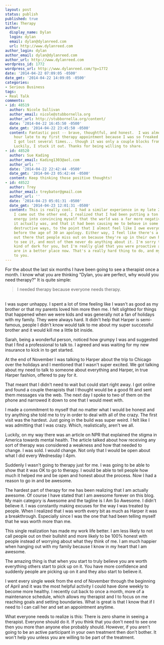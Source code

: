 ```yaml
---
layout: post
status: publish
published: true
title: Therapy
author:
  display_name: Dylan
  login: dylan
  email: dylan@dylanreed.com
  url: http://www.dylanreed.com
author_login: dylan
author_email: dylan@dylanreed.com
author_url: http://www.dylanreed.com
wordpress_id: 1772
wordpress_url: http://www.dylanreed.com/?p=1772
date: '2014-04-22 07:09:05 -0500'
date_gmt: '2014-04-22 14:09:05 -0500'
categories:
- Serious Business
tags:
- Real Talk
comments:
- id: 48519
  author: Nicole Sullivan
  author_email: nicole@stubbornella.org
  author_url: http://stubbornella.org/content/
  date: '2014-04-22 16:45:50 -0500'
  date_gmt: '2014-04-22 23:45:50 -0500'
  content: Fantastic post -- brave, thoughtful, and honest.  I was almost half an
    hour late to my first therapy appointment because I was so freaked out about going.
    I got lost several times... though it was only a couple blocks from my house.
    Luckily, I stuck it out. Thanks for being willing to share.
- id: 48520
  author: Sue Kading
  author_email: Kading1303@aol.com
  author_url: ''
  date: '2014-04-22 22:42:44 -0500'
  date_gmt: '2014-04-23 05:42:44 -0500'
  content: Keep thinking those positive thoughts!
- id: 48522
  author: Trey
  author_email: treybator@gmail.com
  author_url: ''
  date: '2014-04-23 05:01:31 -0500'
  date_gmt: '2014-04-23 12:01:31 -0500'
  content: This is really cool. I had a similar experience in my late 20's, and once
    I came out the other end, I realized that I had been putting a ton of cognitive
    energy into convincing myself that the world was a far more negative place than
    it actually was, and that it had been causing me to behave in some very some weird,
    destructive ways, to the point that I almost feel like I owe everyone that I knew
    before the age of 30 an apology. Either way, I feel like there's a lot of happiness
    out there that people miss out on because they're up in their own head too much
    to see it, and most of them never do anything about it. I'm sorry things were
    kind of dark for you, but I'm really glad that you were proactive about it and
    are in a better place now. That's a really hard thing to do, and my hat is off
    to you.
---
```

<p>For the about the last six months I have been going to see a therapist once a month. I know what you are thinking "Dylan, you are perfect, why would you need therapy?" It is quite simple:</p>
<blockquote><p>I needed therapy because everyone needs therapy.</blockquote><br />
I was super unhappy. I spent a lot of time feeling like I wasn't as good as my brother or that my parents loved him more then me. I felt slighted for things that happened when we were kids and was generally not a fan of holidays with my family. They were always hard. It didn't help that Harper is semi-famous, people I didn't know would talk to me about my super successful brother and it would kill me a little bit inside.</p>
<p>Sarah, being a wonderful person, noticed how grumpy I was and suggested that I find a professional to talk to. I agreed and was waiting for my new insurance to kick in to get started.</p>
<p>At the end of November I was talking to Harper about the trip to Chicago over the holidays and I mentioned that I wasn't super excited. We got talking about my need to talk to someone about everything and Harper, in true Harper fashion, offered to pay for it.</p>
<p>That meant that I didn't need to wait but could start right away. I got online and found a couple therapists that I thought would be a good fit and sent them messages via the web. The next day I spoke to two of them on the phone and narrowed it down to one that I would meet with.</p>
<p>I made a commitment to myself that no matter what I would be honest and try anything she told me to try in order to deal with all of the crazy. The first visit was the hardest. Just going in the build was super weird. I felt like I was admitting that I was crazy. Which, realistically, aren't we all.</p>
<p>Luckily, on my way there was an article on NPR that explained the stigma in America towards mental health. The article talked about how receiving any sort of therapy was considered a weakness and how that needed to change. I was sold. I would change. Not only that I would be open about what I did every Wednesday I 4pm.</p>
<p>Suddenly I wasn't going to therapy just for me. I was going to be able to show that it was OK to go to therapy. I would be able to tell people how much it helped me and be open and honest about the process. Now I had a reason to go in and be awesome.</p>
<p>The hardest part of therapy for me has been realizing that I am actually awesome. Of course I have stated that I am awesome forever on this blog. My main category is Awesome and the tagline is I Am So Awesome. I didn't believe it. I was constantly making excuses for the way I was treated by people. When I realized that I was worth every bit as much as Harper it was a breakthrough. Especially since I was the one that had been telling myself that he was worth more than me.</p>
<p>This single realization has made my work life better. I am less likely to not call people out on their bullshit and more likely to be 100% honest with people instead of worrying about what they think of me. I am much happier when hanging out with my family because I know in my heart that I am awesome.</p>
<p>The amazing thing is that when you start to truly believe you are worth everything others start to pick up on it. You have more confidence and suddenly people are picking up on it and they also start to believe it.</p>
<p>I went every single week from the end of November through the beginning of April and it was the most helpful activity I could have done weekly to become more healthy. I recently cut back to once a month, more of a maintenance schedule, which allows my therapist and I to focus on me reaching goals and setting boundaries. What is great is that I know that if I need to I can call her and set an appointment anytime.</p>
<p>What everyone needs to realize is this: There is zero shame in seeing a therapist. Everyone should do it. If you think that you don't need to see one then you more than anyone else probably should. However, if you aren't going to be an active participant in your own treatment then don't bother. It won't help you unless you are willing to be part of the treatment.</p>
